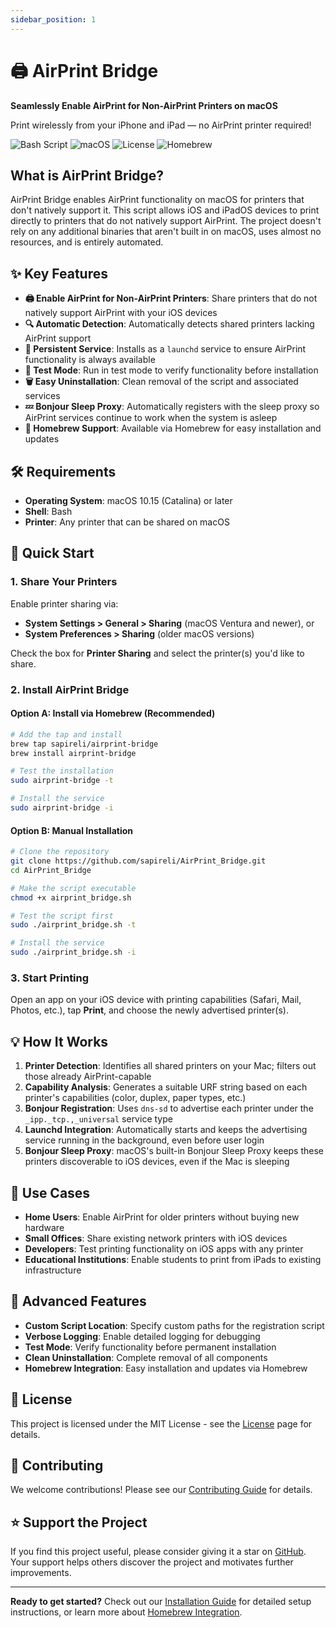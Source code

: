 ```yaml
---
sidebar_position: 1
---
```


# 🖨️ AirPrint Bridge

**Seamlessly Enable AirPrint for Non-AirPrint Printers on macOS**

Print wirelessly from your iPhone and iPad — no AirPrint printer required!

![Bash Script](https://img.shields.io/badge/bash_script-%23121011.svg?style=for-the-badge&logo=gnu-bash&logoColor=white) ![macOS](https://img.shields.io/badge/mac%20os-000000?style=for-the-badge&logo=macos&logoColor=F0F0F0) ![License](https://img.shields.io/badge/license-MIT-blue.svg?style=for-the-badge) ![Homebrew](https://img.shields.io/badge/homebrew-%23FBB040.svg?style=for-the-badge&logo=homebrew&logoColor=white)

## What is AirPrint Bridge?

AirPrint Bridge enables AirPrint functionality on macOS for printers that don't natively support it. This script allows iOS and iPadOS devices to print directly to printers that do not natively support AirPrint. The project doesn't rely on any additional binaries that aren't built in on macOS, uses almost no resources, and is entirely automated.

## ✨ Key Features

- **🖨️ Enable AirPrint for Non-AirPrint Printers**: Share printers that do not natively support AirPrint with your iOS devices
- **🔍 Automatic Detection**: Automatically detects shared printers lacking AirPrint support
- **🔄 Persistent Service**: Installs as a `launchd` service to ensure AirPrint functionality is always available
- **🧪 Test Mode**: Run in test mode to verify functionality before installation
- **🗑️ Easy Uninstallation**: Clean removal of the script and associated services
- **💤 Bonjour Sleep Proxy**: Automatically registers with the sleep proxy so AirPrint services continue to work when the system is asleep
- **🍺 Homebrew Support**: Available via Homebrew for easy installation and updates

## 🛠️ Requirements

- **Operating System**: macOS 10.15 (Catalina) or later
- **Shell**: Bash
- **Printer**: Any printer that can be shared on macOS

## 🚀 Quick Start

### 1. Share Your Printers

Enable printer sharing via:
- **System Settings > General > Sharing** (macOS Ventura and newer), or
- **System Preferences > Sharing** (older macOS versions)

Check the box for **Printer Sharing** and select the printer(s) you'd like to share.

### 2. Install AirPrint Bridge

#### Option A: Install via Homebrew (Recommended)

```bash
# Add the tap and install
brew tap sapireli/airprint-bridge
brew install airprint-bridge

# Test the installation
sudo airprint-bridge -t

# Install the service
sudo airprint-bridge -i
```

#### Option B: Manual Installation

```bash
# Clone the repository
git clone https://github.com/sapireli/AirPrint_Bridge.git
cd AirPrint_Bridge

# Make the script executable
chmod +x airprint_bridge.sh

# Test the script first
sudo ./airprint_bridge.sh -t

# Install the service
sudo ./airprint_bridge.sh -i
```

### 3. Start Printing

Open an app on your iOS device with printing capabilities (Safari, Mail, Photos, etc.), tap **Print**, and choose the newly advertised printer(s).

## 💡 How It Works

1. **Printer Detection**: Identifies all shared printers on your Mac; filters out those already AirPrint-capable
2. **Capability Analysis**: Generates a suitable URF string based on each printer's capabilities (color, duplex, paper types, etc.)
3. **Bonjour Registration**: Uses `dns-sd` to advertise each printer under the `_ipp._tcp.,_universal` service type
4. **Launchd Integration**: Automatically starts and keeps the advertising service running in the background, even before user login
5. **Bonjour Sleep Proxy**: macOS's built-in Bonjour Sleep Proxy keeps these printers discoverable to iOS devices, even if the Mac is sleeping

## 🎯 Use Cases

- **Home Users**: Enable AirPrint for older printers without buying new hardware
- **Small Offices**: Share existing network printers with iOS devices
- **Developers**: Test printing functionality on iOS apps with any printer
- **Educational Institutions**: Enable students to print from iPads to existing infrastructure

## 🔧 Advanced Features

- **Custom Script Location**: Specify custom paths for the registration script
- **Verbose Logging**: Enable detailed logging for debugging
- **Test Mode**: Verify functionality before permanent installation
- **Clean Uninstallation**: Complete removal of all components
- **Homebrew Integration**: Easy installation and updates via Homebrew

## 📄 License

This project is licensed under the MIT License - see the [License](/docs/license) page for details.

## 🤝 Contributing

We welcome contributions! Please see our [Contributing Guide](/docs/contributing) for details.

## ⭐ Support the Project

If you find this project useful, please consider giving it a star on [GitHub](https://github.com/sapireli/AirPrint_Bridge). Your support helps others discover the project and motivates further improvements.

---

**Ready to get started?** Check out our [Installation Guide](/docs/installation) for detailed setup instructions, or learn more about [Homebrew Integration](/docs/homebrew-integration).

